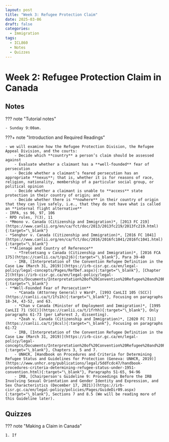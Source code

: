 ```yaml
---
layout: post
title: "Week 3: Refugee Protection Claim"
date: 2025-03-06
draft: false
categories:
  - Immigration
tags:
  - ICL860
  - Notes
  - Quizzes
---
```


# Week 2: Refugee Protection Claim in Canada

## Notes

??? note "Tutorial notes"

    - Sunday 9:00am.

???+ note "Introduction and Required Readings"

    - we will examine how the Refugee Protection Division, the Refugee Appeal Division, and the courts:
        - Decide which **country** a person’s claim should be assessed against
        - Evaluate whether a claimant has a **well-founded** fear of persecution
        - Decide whether a claimant’s feared persecution has an appropriate **nexus**; that is, whether it is for reasons of race, religion, nationality, membership of a particular social group, or political opinion
        - Decide whether a claimant is unable to **access** state protection in their country of origin; and
        - Decide whether there is **nowhere** in their country of origin that they can live safely, i.e., that they do not have what is called an **internal flight alternative**
    - IRPA, ss 96, 97, 106
    - RPD rules, 7(3), 11
    - *Mmono v. Canada (Citizenship and Immigration)*, [2013 FC 219​](https://www.canlii.org/en/ca/fct/doc/2013/2013fc219/2013fc219.html){:target="\_blank"}
    - *Senghor v. Canada (Citizenship and Immigration)*, [2016 FC 1041​](https://www.canlii.org/en/ca/fct/doc/2016/2016fc1041/2016fc1041.html){:target="\_blank"}
    - **Alienage and Country of Reference**
        - *Tretsetsang v Canada (Citizenship and Immigration)*, [2016 FCA 175](https://canlii.ca/t/gs2j6){:target="\_blank"}, Para 39-40
        - IRB, [Interpretation of the Convention Refugee Definition in the Case Law (March 31, 2019)](https://irb-cisr.gc.ca/en/legal-policy/legal-concepts/Pages/RefDef.aspx){:target="\_blank"}, [Chapter 2](https://irb-cisr.gc.ca/en/legal-policy/legal-concepts/Documents/Interpretation%20of%20Convention%20Refugee%20and%20Person%20in%20Need%20of%20Protection%20in%20the%20Case%20Law%20(31%20Dec%202020).pdf){:target="\_blank"}
    - **Well-Founded Fear of Persecution**
        - *Canada (Attorney General) v Ward*, [1993 CanLII 105 (SCC)](https://canlii.ca/t/1fs1h){:target="\_blank"}, Focusing on paragraphs 18-34, 43-52, and 63.
        - *Chan v Canada (Minister of Employment and Immigration)*, [1995 CanLII 71 (SCC)](https://canlii.ca/t/1frhh){:target="\_blank"}, Only paragraphs 61-73 (per LaForest J, dissenting).
        - *Zeah v. Canada (Citizenship and Immigration)*, [2020 FC 711](https://canlii.ca/t/j8csl){:target="\_blank"}, Focusing on paragraphs 61-72
        - IRB, [Interpretation of the Convention Refugee Definition in the Case Law (March 31, 2019)](https://irb-cisr.gc.ca/en/legal-policy/legal-concepts/Documents/Interpretation%20of%20Convention%20Refugee%20and%20Person%20in%20Need%20of%20Protection%20in%20the%20Case%20Law%20(31%20Dec%202020).pdf){:target="\_blank"}, Chapters 3, 5 and 7.
        - UNHCR, [Handbook on Procedures and Criteria for Determining Refugee Status and Guidelines for Protection (Geneva: UNHCR, 2019)](https://www.unhcr.org/publications/legal/5ddfcdc47/handbook-procedures-criteria-determining-refugee-status-under-1951-convention.html){:target="\_blank"}, Paragraphs 51-65, 94-96
        - IRB, [Chairperson's Guideline 9: Proceedings Before the IRB Involving Sexual Orientation and Gender Identity and Expression, and Sex Characteristics (December 17, 2021)](https://irb-cisr.gc.ca/en/legal-policy/policies/Pages/GuideDir09.aspx){:target="\_blank"}, Sections 7 and 8.5 (We will be reading more of this Guideline later).




## Quizzes

??? note "Making a Claim in Canada"

    1. If
